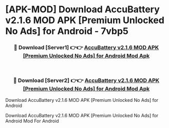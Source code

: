 # [APK-MOD] Download Accu​Battery v2.1.6 MOD APK [Premium Unlocked No Ads] for Android - 7vbp5


<div align="center">
<h3>🔴 Download [Server1] 👉👉 <a href="https://apk-comot.site?title=Accu​Battery_v2.1.6_MOD_APK_[Premium_Unlocked_No_Ads]_for_Android">Accu​Battery v2.1.6 MOD APK [Premium Unlocked No Ads] for Android Mod Apk</a></h3><br>
<h3>🔴 Download [Server2] 👉👉 <a href="https://apk-comot.site?title=Accu​Battery_v2.1.6_MOD_APK_[Premium_Unlocked_No_Ads]_for_Android">Accu​Battery v2.1.6 MOD APK [Premium Unlocked No Ads] for Android Mod Apk</a></h3>
</div>



Download Accu​Battery v2.1.6 MOD APK [Premium Unlocked No Ads] for Android 

Download Accu​Battery v2.1.6 MOD APK [Premium Unlocked No Ads] for Android Mod For Android